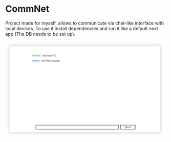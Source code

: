 # CommNet

Project made for myself, allows to communicate via chat-like interface with local devices. To use it install dependencies and run it like a default next app (The DB needs to be set up).

<p align="center"><img src="https://github.com/daraem/commnet/blob/master/demoIMG.png" align="center"></p>

